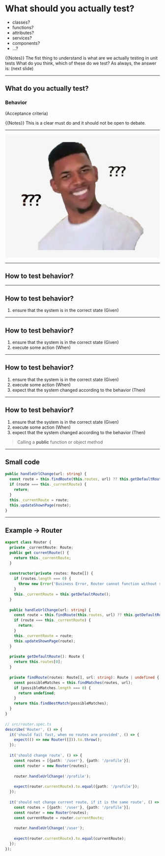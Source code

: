 # What should you actually test?

- classes?
- functions?
- attributes?
- services?
- components?
- ...?

{{Notes}}
The fist thing to understand is what are we actually testing in unit tests
What do you think, which of these do we test?
As always, the answer is: (next slide)

---

## What do you actually test?

### Behavior

(Acceptance criteria)

{{Notes}}
This is a clear must do and it should not be open to debate.

---

![Confused Meme](img/confused-meme.jpg)

<!-- .element: style="background: white"-->

---

<!-- .element: data-auto-animate -->

## How to test behavior?

---

<!-- .element: data-auto-animate -->

## How to test behavior?

1. ensure that the system is in the correct state (Given)

---

<!-- .element: data-auto-animate -->

## How to test behavior?

1. ensure that the system is in the correct state (Given)
2. execute some action (When)

---

<!-- .element: data-auto-animate -->

## How to test behavior?

1. ensure that the system is in the correct state (Given)
2. execute some action (When)
3. expect that the system changed according to the behavior (Then)

---

<!-- .element: data-auto-animate -->

## How to test behavior?

1. ensure that the system is in the correct state (Given)
2. execute some action (When)
3. expect that the system changed according to the behavior (Then)

> Calling a **public** function or object method

---

<!-- .element: class="inline-code" -->

## Small code

```typescript [|2-5|2(21-30,57-72)|6]
public handleUrlChange(url: string) {
  const route = this.findRoute(this.routes, url) ?? this.getDefaultRoute();
  if (route === this._currentRoute) {
    return;
  }
  this._currentRoute = route;
  this.updateShownPage(route);
}
```

---

## Example -> Router

```typescript [2,8-13|15-22|16-17,22|29-35|40-42|44-51|53-61]
export class Router {
  private _currentRoute: Route;
  public get currentRoute() {
    return this._currentRoute;
  }

  constructor(private routes: Route[]) {
    if (routes.length === 0) {
      throw new Error('Business Error, Router cannot function without routes.');
    }
    this._currentRoute = this.getDefaultRoute();
  }

  public handleUrlChange(url: string) {
    const route = this.findRoute(this.routes, url) ?? this.getDefaultRoute();
    if (route === this._currentRoute) {
      return;
    }
    this._currentRoute = route;
    this.updateShownPage(route);
  }

  private getDefaultRoute(): Route {
    return this.routes[0];
  }

  private findRoute(routes: Route[], url: string): Route | undefined {
    const possibleMatches = this.findMatches(routes, url);
    if (possibleMatches.length === 0) {
      return undefined;
    }
    return this.findBestMatch(possibleMatches);
  }
}

// src/router.spec.ts
describe('Router', () => {
  it('should fail fast, when no routes are provided', () => {
    expect(() => new Router([])).to.throw();
  });

  it('should change route', () => {
    const routes = [{path: '/user'}, {path: '/profile'}];
    const router = new Router(routes);

    router.handleUrlChange('/profile');

    expect(router.currentRoute).to.equal({path: '/profile'});
  });

  it('should not change current route, if it is the same route', () => {
    const routes = [{path: '/user'}, {path: '/profile'}];
    const router = new Router(routes);
    const currentRoute = router.currentRoute;

    router.handleUrlChange('/user');

    expect(router.currentRoute).to.equal(currentRoute);
  });
});
```
